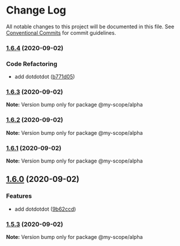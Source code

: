 # Change Log

All notable changes to this project will be documented in this file.
See [Conventional Commits](https://conventionalcommits.org) for commit guidelines.

### [1.6.4](https://github.com/rizalibnu/lerna-conventional-commits-example/compare/@my-scope/alpha@1.6.3...@my-scope/alpha@1.6.4) (2020-09-02)


### Code Refactoring

* add dotdotdot ([b771d05](https://github.com/rizalibnu/lerna-conventional-commits-example/commit/b771d056f0b0c1ccb5fddce007f262c86f3697e9))



### [1.6.3](https://github.com/rizalibnu/lerna-conventional-commits-example/compare/@my-scope/alpha@1.6.2...@my-scope/alpha@1.6.3) (2020-09-02)

**Note:** Version bump only for package @my-scope/alpha





### [1.6.2](https://github.com/rizalibnu/lerna-conventional-commits-example/compare/@my-scope/alpha@1.6.1...@my-scope/alpha@1.6.2) (2020-09-02)

**Note:** Version bump only for package @my-scope/alpha





### [1.6.1](https://github.com/rizalibnu/lerna-conventional-commits-example/compare/@my-scope/alpha@1.6.0...@my-scope/alpha@1.6.1) (2020-09-02)

**Note:** Version bump only for package @my-scope/alpha





## [1.6.0](https://github.com/rizalibnu/lerna-conventional-commits-example/compare/@my-scope/alpha@1.5.3...@my-scope/alpha@1.6.0) (2020-09-02)


### Features

* add dotdotdot ([9b62ccd](https://github.com/rizalibnu/lerna-conventional-commits-example/commit/9b62ccda780c1b8797c8ef6e04746fe00ca9d0ac))



### [1.5.3](https://github.com/rizalibnu/lerna-conventional-commits-example/compare/@my-scope/alpha@1.5.2...@my-scope/alpha@1.5.3) (2020-09-02)

**Note:** Version bump only for package @my-scope/alpha
